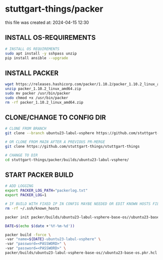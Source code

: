 # stuttgart-things/packer

this file was created at: 2024-04-15 12:30

## INSTALL OS-REQUIREMENTS

```bash
# INSTALL OS REQUIREMENTS
sudo apt install -y sshpass unzip
pip install ansible --upgrade
```

## INSTALL PACKER

```bash
wget https://releases.hashicorp.com/packer/1.10.2/packer_1.10.2_linux_amd64.zip
unzip packer_1.10.2_linux_amd64.zip
sudo mv packer /usr/bin/packer
sudo chmod +x /usr/bin/packer
rm -rf packer_1.10.2_linux_amd64.zip
```

## CLONE/CHANGE TO CONFIG DIR

```bash
# CLONE FROM BRANCH
git clone --branch ubuntu23-labul-vsphere https://github.com/stuttgart-things/stuttgart-things

# OR CLONE FROM MAIN AFTER A PREVIOUS PR-MERGE
git clone https://github.com/stuttgart-things/stuttgart-things

# CHANGE TO DIR
cd stuttgart-things/packer/builds/ubuntu23-labul-vsphere/
```

## START PACKER BUILD

```bash
# ADD LOGGING
export PACKER_LOG_PATH="packerlog.txt"
export PACKER_LOG=1

# IF BUILD WITH FIXED IP IN CONFIG MAYBE NEEDED OR EDIT KNOWN HOSTS FILE
rm -rf ~/.ssh/known_hosts

packer init packer/builds/ubuntu23-labul-vsphere-base-os//ubuntu23-base-os.pkr.hcl

DATE=$(echo $(date +'%Y-%m-%d'))

packer build -force \
-var "name=${DATE}-ubuntu23-labul-vsphere" \
-var "password=<PASSWORD>" \
-var "password=<PASSWORD>" \
packer/builds/ubuntu23-labul-vsphere-base-os//ubuntu23-base-os.pkr.hcl
```